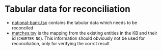 # Tabular data for reconciliation

* [national-bank.tsv](national-bank.tsv) contains the tabular data which needs to be reconciled
* [matches.tsv](matches.tsv) is the mapping from the existing entities in the KB and their id (`CHARTER NO`). This information should obviously not be used for reconciliation, only for verifying the corrct result 